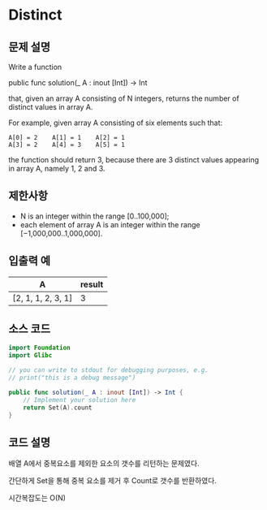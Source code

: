 # Distinct

## 문제 설명
Write a function

public func solution(_ A : inout [Int]) -> Int

that, given an array A consisting of N integers, returns the number of distinct values in array A.

For example, given array A consisting of six elements such that:

    A[0] = 2    A[1] = 1    A[2] = 1
    A[3] = 2    A[4] = 3    A[5] = 1

the function should return 3, because there are 3 distinct values appearing in array A, namely 1, 2 and 3.

## 제한사항
 - N is an integer within the range [0..100,000];
 - each element of array A is an integer within the range [−1,000,000..1,000,000].

## 입출력 예
| A | result |
| - | ------ |
|[2, 1, 1, 2, 3, 1]|3|


## 소스 코드
```Swift
import Foundation
import Glibc

// you can write to stdout for debugging purposes, e.g.
// print("this is a debug message")

public func solution(_ A : inout [Int]) -> Int {
    // Implement your solution here
    return Set(A).count
}
```

## 코드 설명
배열 A에서 중복요소를 제외한 요소의 갯수를 리턴하는 문제였다.

간단하게 Set을 통해 중복 요소를 제거 후 Count로 갯수를 반환하였다.

시간복잡도는 O(N)